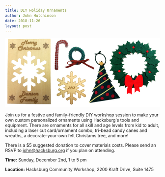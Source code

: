 ```yaml
---
title: DIY Holiday Ornaments
author: John Hutchinson
date: 2018-11-26
layout: post
---
```


![Ornaments](https://github.com/Hacksburg/hacksburg.github.io/raw/master/images/2018_all_ornaments.png)

Join us for a festive and family-friendly DIY workshop session to make your own custom personalized ornaments using Hacksburg's tools and equipment. There are ornaments for all skill and age levels from kid to adult, including a laser cut card/ornament combo, tri-bead candy canes and wreaths, a decorate-your-own felt Christams tree, and more!

There is a $5 suggested donation to cover materials costs. Please send an RSVP to john@hacksburg.org if you plan on attending. 

**Time:** Sunday, December 2nd, 1 to 5 pm

**Location:** Hacksburg Community Workshop, 2200 Kraft Drive, Suite 1475
